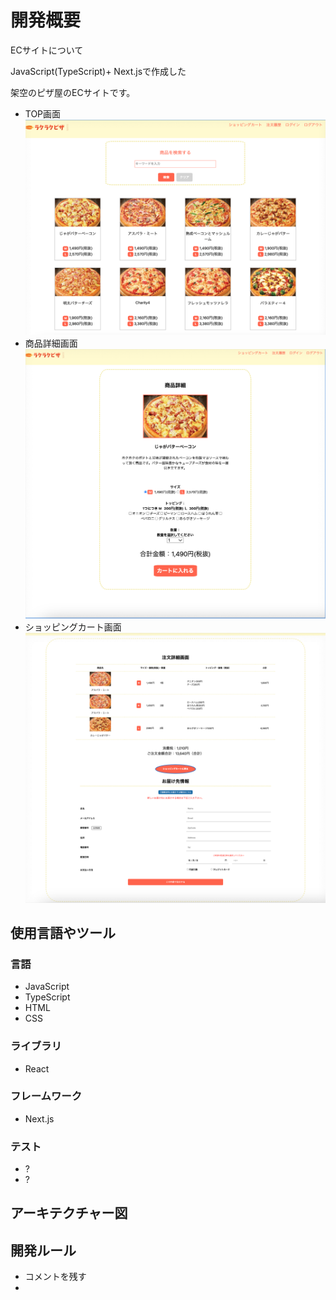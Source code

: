 # 開発概要
ECサイトについて

JavaScript(TypeScript)+ Next.jsで作成した

架空のピザ屋のECサイトです。
- TOP画面
![一覧画面](/public/TOP.png) 
- 商品詳細画面
![商品詳細画面](/public/ITEM.png)
- ショッピングカート画面
![カート](/public/CART.png)
## 使用言語やツール
### 言語
- JavaScript
- TypeScript
- HTML
- CSS
### ライブラリ
- React
### フレームワーク
- Next.js
### テスト
- ?
- ?
## アーキテクチャー図
## 開発ルール
- コメントを残す
- 

